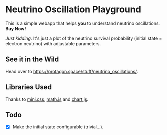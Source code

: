# Neutrino Oscillation Playground
This is a simple webapp that helps **you** to understand neutrino
oscillations. **Buy Now!**

_Just kidding_. It's just a plot of the neutrino survival probability
(initial state = electron neutrino) with adjustable parameters.

## See it in the Wild
Head over to https://protagon.space/stuff/neutrino_oscillations/.

## Libraries Used
Thanks to [mini.css](https://minicss.org),
[math.js](https://mathjs.org/) and
[chart.js](https://www.chartjs.org).

## Todo
 - [x] Make the initial state configurable (trivial...).
